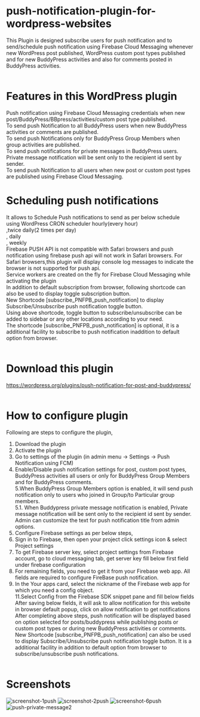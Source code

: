 # push-notification-plugin-for-wordpress-websites<br/>
This Plugin is designed subscribe users for push notification and to send/schedule push notification using Firebase Cloud Messaging whenever new WordPress post published, WordPress custom post types published and for new BuddyPress activities and also for comments posted in BuddyPress activities.<br/><br/>
# Features in this WordPress plugin<br/>
Push notification using Firebase Cloud Messaging credentials when new post/BuddyPress/BBpress/activities/custom post type published.<br/>
To send push Notification to all BuddyPress users when new BuddyPress activities or comments are published.<br/>
To send push Notifications only for BuddyPress Group Members when group activities are published.<br/>
To send push notifications for private messages in BuddyPress users. Private message notification will be sent only to the recipient id sent by sender.<br/>
To send push Notification to all users when new post or custom post types are published using Firebase Cloud Messaging.<br/>
# Scheduling push notifications<br/>
It allows to Schedule Push notifications to send as per below schedule using WordPress CRON scheduler 
hourly(every hour)<br/>,twice daily(2 times per day)<br />, daily<br />, weekly<br />
Firebase PUSH API is not compatible with Safari browsers and push notification using firebase push api will not work in Safari browsers. For Safari browsers,this plugin will display console log messages to indicate the browser is not supported for push api.<br/>
Service workers are created on the fly for Firebase Cloud Messaging while activating the plugin<br/>
In addition to default subscription from browser, following shortcode can also be used to display toggle subscription button.<br/>
New Shortcode [subscribe_PNFPB_push_notification] to display Subscribe/Unsubscribe push notification toggle button.<br/>
Using above shortcode, toggle button to subscribe/unsubscribe can be added to sidebar or any other locations according to your need.<br/>
The shortcode [subscribe_PNFPB_push_notification] is optional, it is a additional facility to subscribe to push notification inaddition to default option from browser.<br/><br/>
# Download this plugin<br/>
https://wordpress.org/plugins/push-notification-for-post-and-buddypress/<br/><br/>
# How to configure plugin<br/>
Following are steps to configure the plugin,<br/>
1. Download the plugin<br/>
2. Activate the plugin<br/>
3. Go to settings of the plugin (in admin menu -> Settings -> Push Notification using FCM)<br/>
4. Enable/Disable push notification settings for post, custom post types, BuddyPress activities all users or only for BuddyPress Group Members and for BuddyPress comments.<br/>
5.When BuddyPress Group Members option is enabled, it will send push notification only to users who joined in Group/to Particular group members.<br/>
5.1. When Buddypress private message notification is enabled, Private message notification will be sent only to the recipient id sent by sender. Admin can customize the text for push notification title from admin options.<br/>
6. Configure Firebase settings as per below steps,<br/>
7. Sign in to Firebase, then open your project click settings icon & select Project settings<br/>
8. To get Firebase server key, select project settings from Firebase account, go to cloud messaging tab, get server key fill below first field under firebase configuration<br/>
9. For remaining fields, you need to get it from your Firebase web app. All fields are required to configure FireBase push notification.<br/>
10. In the Your apps card, select the nickname of the Firebase web app for which you need a config object.<br/>
11.Select Config from the Firebase SDK snippet pane and fill below fields<br/>
After saving below fields, it will ask to allow notification for this website in browser default popup, click on allow notification to get notifications<br/>
After completing above steps, push notification will be displayed based on option selected for posts/buddypress while publishing posts or custom post types or during new BuddyPress activities or comments.<br/>
New Shortcode [subscribe_PNFPB_push_notification] can also be used to display Subscribe/Unsubscribe push notification toggle button. It is a additional facility in addition to default option from browser to subscribe/unsubscribe push notifications.<br/><br/>
# Screenshots
![screenshot-1push](https://user-images.githubusercontent.com/32461311/132991104-5a7cfbf4-19dd-4129-8d8a-279fb00876a0.png)
![screenshot-2push](https://user-images.githubusercontent.com/32461311/132991097-760fa89c-7731-4068-99f3-56daf7dd61dc.png)
![screenshot-6push](https://user-images.githubusercontent.com/32461311/132991099-e0ccd6df-0830-4af6-914e-2560ee1e07f3.png)
![push-private-message2](https://user-images.githubusercontent.com/32461311/132991198-93bd9c69-8b89-46ee-8c7f-c8e41af0e83c.png)
